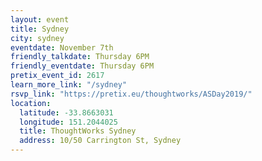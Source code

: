 ```yaml
---
layout: event
title: Sydney
city: sydney
eventdate: November 7th
friendly_talkdate: Thursday 6PM
friendly_eventdate: Thursday 6PM
pretix_event_id: 2617
learn_more_link: "/sydney"
rsvp_link: "https://pretix.eu/thoughtworks/ASDay2019/"
location:
  latitude: -33.8663031
  longitude: 151.2044025
  title: ThoughtWorks Sydney
  address: 10/50 Carrington St, Sydney
---
```

